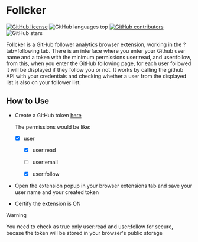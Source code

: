 # Follcker

[![GitHub license](https://img.shields.io/github/license/daniel-alvarenga/follcker)](Daniel-Alvarenga/Follcker/blob/main/LICENSE)
![GitHub languages top](https://img.shields.io/github/languages/top/daniel-alvarenga/Follcker)
[![GitHub contributors](https://img.shields.io/github/contributors/daniel-alvarenga/Follcker)](https://github.com/daniel-alvarenga/Follcker/graphs/contributors)
![GitHub stars](https://img.shields.io/github/stars/daniel-alvarenga/Follcker)

Follcker is a GitHub follower analytics browser extension, working in the ?tab=following tab. There is an interface where you enter your Github user name and a token with the minimum permissions user:read, and user:follow, from this, when you enter the GitHub following page, for each user followed it will be displayed if they follow you or not.
It works by calling the github API with your credentials and checking whether a user from the displayed list is also on your follower list.

## How to Use

- Create a GitHub token [here](https://github.com/settings/apps)

  The permissions would be like:
  - [x] user
    - [x] user:read 
    - [ ] user:email 
    - [x] user:follow 


- Open the extension popup in your browser extensions tab and save your user name and your created token

- Certify the extension is ON


>[!warning]
>You need to check as true only user:read and user:follow for secure, becase the token will be stored in your browser's public storage

